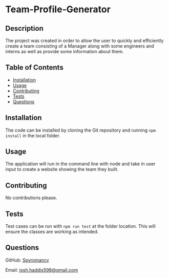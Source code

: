 # Team-Profile-Generator

## Description

The project was created in order to allow the user to quickly and efficiently create a team consisting of a Manager along with some engineers and interns as well as provide some information about them.

## Table of Contents 

- [Installation](#installation)
- [Usage](#usage)
- [Contributing](#Contributing)
- [Tests](#tests)
- [Questions](#questions)

## Installation

The code can be installed by cloning the Git repository and running `npm install` in the local folder.

## Usage

The application will run in the command line with node and take in user input to create a website showing the team they built.


## Contributing

No contributions please.

## Tests

Test cases can be run with `npm run test` at the folder location. This will ensure the classes are working as intended.

## Questions

GitHub: [Spyromancy](https://github.com/Spyromancy)

Email: <josh.haddix598@gmail.com>
